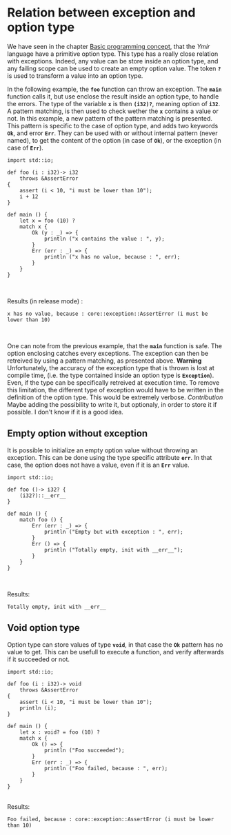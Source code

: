 # Relation between exception and option type


We have seen in the chapter [Basic programming
concept](https://ymir-lang.org/primitives/),
that the *Ymir* language have a primitive option type. This type has a
really close relation with exceptions. Indeed, any value can be store
inside an option type, and any failing scope can be used to create an
empty option value. The token **`?`** is used to transform a value
into an option type. 

In the following example, the **`foo`** function can throw an
exception. The **`main`** function calls it, but use enclose the
result inside an option type, to handle the errors. The type of the
variable **`x`** is then **`(i32)?`**, meaning option of **`i32`**.  A
pattern matching, is then used to check wether the **`x`** contains a
value or not. In this example, a new pattern of the pattern matching
is presented. This pattern is specific to the case of option type, and
adds two keywords **`Ok`**, and error **`Err`**. They can be used with
or without internal pattern (never named), to get the content of the
option (in case of **`Ok`**), or the exception (in case of **`Err`**).

```ymir
import std::io;

def foo (i : i32)-> i32 
	throws &AssertError
{
	assert (i < 10, "i must be lower than 10");
	i + 12
}

def main () {
	let x = foo (10) ?
	match x {
		Ok (y : _) => { 
			println ("x contains the value : ", y);
		}
		Err (err : _) => {
			println ("x has no value, because : ", err);
		}
	}
}
```

<br>

Results (in release mode) : 

```
x has no value, because : core::exception::AssertError (i must be lower than 10)
```

<br>

One can note from the previous example, that the **`main`** function
is safe. The option enclosing catches every exceptions. The exception
can then be retreived by using a pattern matching, as presented above.
**Warning** Unfortunately, the accuracy of the exception type that is
thrown is lost at compile time, (i.e. the type contained inside an
option type is **`Exception`**). Even, if the type can be specifically
retreived at execution time. To remove this limitation, the different
type of exception would have to be written in the definition of the
option type. This would be extremely verbose. *Contribution* Maybe
adding the possibility to write it, but optionaly, in order to store
it if possible. I don't know if it is a good idea.

## Empty option without exception

It is possible to initialize an empty option value without throwing an
exception. This can be done using the type specific attribute
**`err`**. In that case, the option does not have a value, even if it
is an **`Err`** value. 

```ymir
import std::io;

def foo ()-> i32? {
	(i32?)::__err__
}

def main () {
	match foo () {
		Err (err : _) => {
			println ("Empty but with exception : ", err);
		}
		Err () => {
			println ("Totally empty, init with __err__");
		}
	}
}
```

<br>

Results: 

```
Totally empty, init with __err__
```

## Void option type

Option type can store values of type **`void`**, in that case the
**`Ok`** pattern has no value to get. This can be usefull to execute a
function, and verify afterwards if it succeeded or not.

```ymir
import std::io;

def foo (i : i32)-> void 
	throws &AssertError
{
	assert (i < 10, "i must be lower than 10");
	println (i);
}

def main () {
	let x : void? = foo (10) ?
	match x {
		Ok () => { 
			println ("Foo succeeded");
		}
		Err (err : _) => {
			println ("Foo failed, because : ", err);
		}
	}
}
```

<br>
Results: 

```
Foo failed, because : core::exception::AssertError (i must be lower than 10)
```
